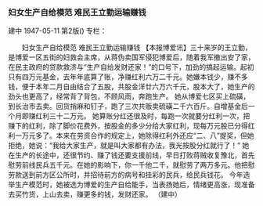 ### 妇女生产自给模范  难民王立勤运输赚钱
建中
1947-05-11
第2版()
专栏：

　　妇女生产自给模范
    难民王立勤运输赚钱
    【本报博爱讯】三十来岁的王立勤，是博爱一区五街的妇救会主席，从蒋伪卖国军侵犯博爱后，随着我军撤出安了家，在民主政府的贷款救济与“生产自给发财还家！”的口号下，加劲的搞起运输。起初只有四万元基金，去年年底算了账，净赚红利六万二千元。她嫌本钱少，赚不多钱，便于本年二月自由结合了五股，共股金洋廿六万六千元，股本大了，她生产的劲头也更高了，经常背了背包，不顾风雨，奔跑生产。
    她从博爱七区买上硫磺，到长治市去卖。回货捎麻和钉子，跑了三次共贩卖硫磺二千六百斤。自增基金后一个月即赚红利三十二万元。
    她算账分红还很及时，每跑一次就要分红利一次，把赚下的红利，除了脚价花费外，按股金的多少分给大家红利，现每万元股已分得红利一万元多了。本来在劳资合作的规定上，她除得红利外还应“二、八”提奖，但她拒绝，她说：“我给大家生产，就是叫大家都有办法，我光按股分红就行了！”
    她在生产的长途中，还很节约、赚了钱还要支援前线，早日打败蒋贼收复豫北，首先慰劳前线民兵五千元。在她的影响下，你一千他二千，就慰劳了两万多元。他把慰劳款送到前方区公所时，并招待前方的病号和挂彩的民兵，给民兵钱花。
    今年选举生产模范时，她被选为博爱的生产自给能手，当表扬她后，情绪更高涨，现准备去买竹货，上山去卖，赚更多的钱，发财还家。
                                                      （建中）
